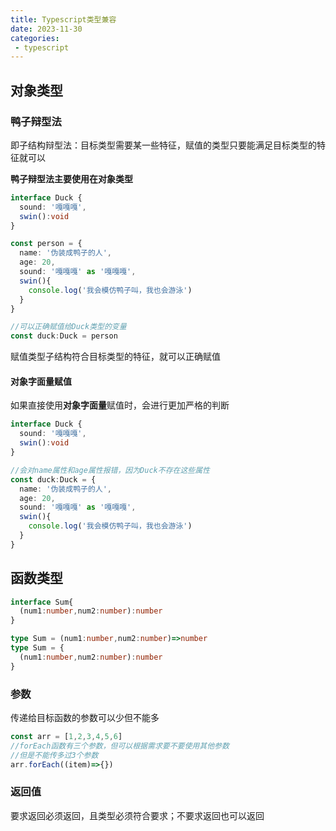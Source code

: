 ```yaml
---
title: Typescript类型兼容
date: 2023-11-30
categories:
 - typescript
---
```


## 对象类型

### 鸭子辩型法

即子结构辩型法：目标类型需要某一些特征，赋值的类型只要能满足目标类型的特征就可以

**鸭子辩型法主要使用在对象类型**

```ts
interface Duck {
  sound: '嘎嘎嘎',
  swin():void
}

const person = {
  name: '伪装成鸭子的人',
  age: 20,
  sound: '嘎嘎嘎' as '嘎嘎嘎',
  swin(){
    console.log('我会模仿鸭子叫，我也会游泳')
  }
}

//可以正确赋值给Duck类型的变量
const duck:Duck = person
```

赋值类型子结构符合目标类型的特征，就可以正确赋值

#### 对象字面量赋值

如果直接使用**对象字面量**赋值时，会进行更加严格的判断

```ts
interface Duck {
  sound: '嘎嘎嘎',
  swin():void
}

//会对name属性和age属性报错，因为Duck不存在这些属性
const duck:Duck = {
  name: '伪装成鸭子的人',
  age: 20,
  sound: '嘎嘎嘎' as '嘎嘎嘎',
  swin(){
    console.log('我会模仿鸭子叫，我也会游泳')
  }
}
```

## 函数类型

```ts
interface Sum{
  (num1:number,num2:number):number
}

type Sum = (num1:number,num2:number)=>number
type Sum = {
  (num1:number,num2:number):number
}
```



### 参数

传递给目标函数的参数可以少但不能多

```ts
const arr = [1,2,3,4,5,6]
//forEach函数有三个参数，但可以根据需求要不要使用其他参数
//但是不能传多过3个参数
arr.forEach((item)=>{})
```

### 返回值

要求返回必须返回，且类型必须符合要求；不要求返回也可以返回